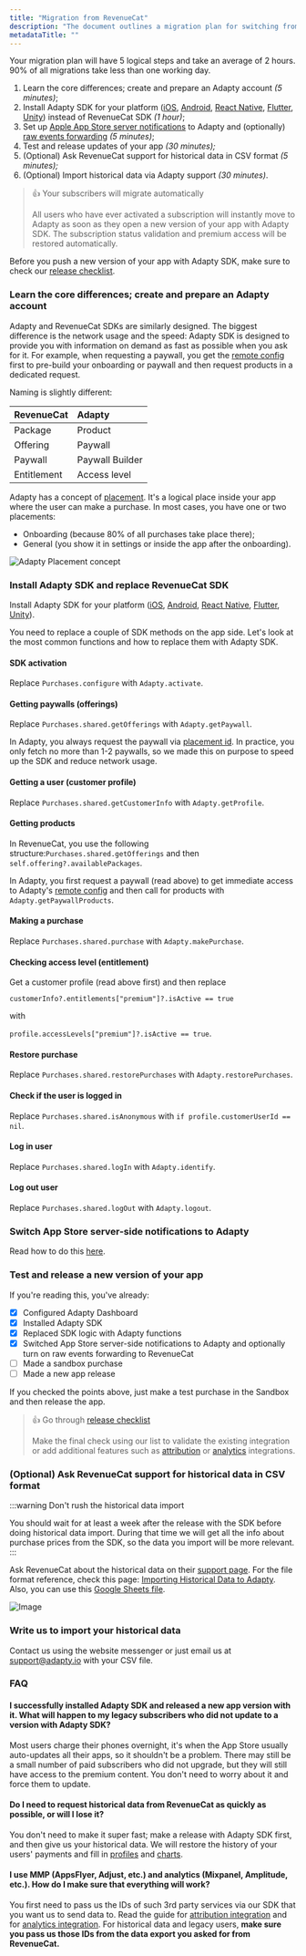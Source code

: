 ```yaml
---
title: "Migration from RevenueCat"
description: "The document outlines a migration plan for switching from RevenueCat SDK to Adapty SDK, which involves learning the core differences, installing Adapty SDK, switching App Store server-side notifications, testing and releasing a new app version, and optionally importing historical data."
metadataTitle: ""
---
```


Your migration plan will have 5 logical steps and take an average of 2 hours. 90% of all migrations take less than one working day.

1. Learn the core differences; create and prepare an Adapty account _(5 minutes)_;
2. Install Adapty SDK for your platform ([iOS](ios-installation), [Android](android-installation), [React Native](react-native-installation), [Flutter](flutter-installation), [Unity](unity-installation)) instead of RevenueCat SDK _(1 hour)_;
3. Set up [Apple App Store server notifications](app-store-server-notifications) to Adapty and (optionally) [raw events forwarding](app-store-server-notifications#raw-events-forwarding) _(5 minutes)_;
4. Test and release updates of your app _(30 minutes);_
5. (Optional) Ask RevenueCat support for historical data in CSV format  _(5 minutes);_
6. (Optional) Import historical data via Adapty support _(30 minutes)_.

> 👍 Your subscribers will migrate automatically
> 
> All users who have ever activated a subscription will instantly move to Adapty as soon as they open a new version of your app with Adapty SDK. The subscription status validation and premium access will be restored automatically.

Before you push a new version of your app with Adapty SDK, make sure to check our [release сhecklist](https://docs.adapty.io/docs/release-checklist).

### Learn the core differences; create and prepare an Adapty account

Adapty and RevenueCat SDKs are similarly designed. The biggest difference is the network usage and the speed: Adapty SDK is designed to provide you with information on demand as fast as possible when you ask for it. For example, when requesting a paywall, you get the [remote config](paywalls#remote-config-table-view) first to pre-build your onboarding or paywall and then request products in a dedicated request.

Naming is slightly different:

| RevenueCat  | Adapty          |
| :---------- | :-------------- |
| Package     | Product         |
| Offering    | Paywall         |
| Paywall     | Paywall Builder |
| Entitlement | Access level    |

Adapty has a concept of [placement](placements). It's a logical place inside your app where the user can make a purchase. In most cases, you have one or two placements:

- Onboarding (because 80% of all purchases take place there);
- General (you show it in settings or inside the app after the onboarding).


<div style={{ textAlign: 'center' }}>
  <img 
    src="https://files.readme.io/2406d97-image.png" 
    alt="Adapty Placement concept" 
    style={{ width: '600px', border: '1px solid grey' }}
  />
</div>





### Install Adapty SDK and replace RevenueCat SDK

Install Adapty SDK for your platform ([iOS](ios-installation), [Android](android-installation), [React Native](react-native-installation), [Flutter](flutter-installation), [Unity](unity-installation)).

You need to replace a couple of SDK methods on the app side. Let's look at the most common functions and how to replace them with Adapty SDK.

#### SDK activation

Replace `Purchases.configure` with `Adapty.activate`.

#### Getting paywalls (offerings)

Replace `Purchases.shared.getOfferings` with `Adapty.getPaywall`. 

In Adapty, you always request the paywall via [placement id](placements). In practice, you only fetch no more than 1-2 paywalls, so we made this on purpose to speed up the SDK and reduce network usage.

#### Getting a user (customer profile)

Replace `Purchases.shared.getCustomerInfo` with `Adapty.getProfile`.

#### Getting products

In RevenueCat, you use the following structure:`Purchases.shared.getOfferings` and then `self.offering?.availablePackages`.

In Adapty, you first request a paywall (read above) to get immediate access to Adapty's [remote config](paywalls#paywall-remote-config) and then call for products with `Adapty.getPaywallProducts`.

#### Making a purchase

Replace `Purchases.shared.purchase` with `Adapty.makePurchase`.

#### Checking access level (entitlement)

Get a customer profile (read above first) and then replace 

`customerInfo?.entitlements["premium"]?.isActive == true`

with

`profile.accessLevels["premium"]?.isActive == true`.

#### Restore purchase

Replace `Purchases.shared.restorePurchases` with `Adapty.restorePurchases`.

#### Check if the user is logged in

Replace `Purchases.shared.isAnonymous` with `if profile.customerUserId == nil`.

#### Log in user

Replace `Purchases.shared.logIn` with `Adapty.identify`.

#### Log out user

Replace `Purchases.shared.logOut` with `Adapty.logout`.

### Switch App Store server-side notifications to Adapty

Read how to do this [here](migrate-to-adapty-from-another-solutions#changing-apple-server-notifications).

### Test and release a new version of your app

If you're reading this, you've already:

- [x] Configured Adapty Dashboard
- [x] Installed Adapty SDK
- [x] Replaced SDK logic with Adapty functions
- [x] Switched App Store server-side notifications to Adapty and optionally turn on raw events forwarding to RevenueCat
- [ ] Made a sandbox purchase
- [ ] Made a new app release

If you checked the points above, just make a test purchase in the Sandbox and then release the app.

> 👍 Go through [release checklist](release-checklist)
> 
> Make the final check using our list to validate the existing integration or add additional features such as [attribution](attribution-integration) or [analytics](analytics-integration) integrations.

### (Optional) Ask RevenueCat support for historical data in CSV format

:::warning
Don't rush the historical data import

You should wait for at least a week after the release with the SDK before doing historical data import. During that time we will get all the info about purchase prices from the SDK, so the data you import will be more relevant.
:::

Ask RevenueCat about the historical data on their [support page](https://app.revenuecat.com/settings/support). For the file format reference, check this page: [Importing Historical Data to Adapty](importing-historical-data-to-adapty). Also, you can use this [Google Sheets file](https://docs.google.com/spreadsheets/d/162LMI9D7-BP63Jkllj2AtpaD7FQFa0-V-Yht1U65Ojs/edit#gid=70701724).


<div style={{ textAlign: 'center' }}>
  <img 
    src="https://files.readme.io/2bce57f-CleanShot_2022-03-16_at_15.40.072x.png" 
    alt="Image" 
    style={{ width: 'auto', border: '1px solid grey' }}
  />
</div>





### Write us to import your historical data

Contact us using the website messenger or just email us at [support@adapty.io](mailto:support@adapty.io) with your CSV file.



### FAQ

#### I successfully installed Adapty SDK and released a new app version with it. What will happen to my legacy subscribers who did not update to a version with Adapty SDK?

Most users charge their phones overnight, it's when the App Store usually auto-updates all their apps, so it shouldn't be a problem. There may still be a small number of paid subscribers who did not upgrade, but they will still have access to the premium content. You don't need to worry about it and force them to update.

#### Do I need to request historical data from RevenueCat as quickly as possible, or will I lose it?

You don't need to make it super fast; make a release with Adapty SDK first, and then give us your historical data. We will restore the history of your users' payments and fill in [profiles](profiles-crm) and [charts](charts).

#### I use MMP (AppsFlyer, Adjust, etc.) and analytics (Mixpanel, Amplitude, etc.). How do I make sure that everything will work?

You first need to pass us the IDs of such 3rd party services via our SDK that you want us to send data to. Read the guide for [attribution integration](attribution-integration) and for [analytics integration](analytics-integration). For historical data and legacy users, **make sure you pass us those IDs from the data export you asked for from RevenueCat.**